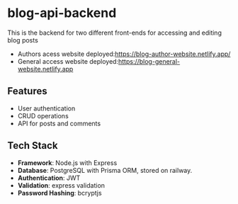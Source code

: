 # blog-api-backend
This is the backend for two different front-ends for accessing and editing blog posts

- Authors acess website deployed:https://blog-author-website.netlify.app/
- General access website deployed:https://blog-general-website.netlify.app

## Features

- User authentication
- CRUD operations
- API for posts and comments



## Tech Stack

- **Framework**:  Node.js with Express
- **Database**: PostgreSQL with Prisma ORM, stored on railway.
- **Authentication**: JWT
- **Validation**: express validation
- **Password Hashing**: bcryptjs
